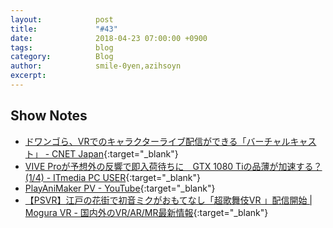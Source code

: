 ```yaml
---
layout:            post
title:             "#43"
date:              2018-04-23 07:00:00 +0900
tags:              blog
category:          Blog
author:            smile-0yen,azihsoyn
excerpt:           
---
```


## Show Notes
- [ドワンゴら、VRでのキャラクターライブ配信ができる「バーチャルキャスト」 \- CNET Japan](https://japan.cnet.com/article/35117737/){:target="_blank"}
- [VIVE Proが予想外の反響で即入荷待ちに　GTX 1080 Tiの品薄が加速する？ \(1/4\) \- ITmedia PC USER](http://www.itmedia.co.jp/pcuser/articles/1804/09/news092.html){:target="_blank"}
- [PlayAniMaker PV \- YouTube](https://www.youtube.com/watch?v=VNWIl1dy8B0){:target="_blank"}
- [【PSVR】江戸の花街で初音ミクがおもてなし「超歌舞伎VR 」配信開始 \| Mogura VR \- 国内外のVR/AR/MR最新情報](http://www.moguravr.com/miku-kabuki-vr-2/){:target="_blank"}


